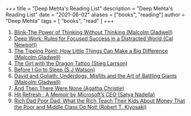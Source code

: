 +++
title = "Deep Mehta's Reading List"
description = "Deep Mehta's Reading List"
date = "2021-06-02"
aliases = ["books", "reading"]
author = "Deep Mehta"
tags = [
    "books",
    "read"
]
+++

1. [Blink-The Power of Thinking Without Thinking (Malcolm Gladwell)](https://www.amazon.in/Blink-Power-Thinking-Without/dp/0316010669)
2. [Deep Work: Rules for Focused Success in a Distracted World (Cal Newport)](https://www.amazon.in/Deep-Work-Focused-Success-Distracted/dp/0349413681)
3. [The Tipping Point: How Little Things Can Make a Big Difference (Malcolm Gladwell)](https://www.amazon.in/Tipping-Point-Little-Things-Difference/dp/0349113467)
4. [The Girl with the Dragon Tattoo (Stieg Larrson)](https://www.amazon.in/Girl-Dragon-Tattoo-2015-06-07-Millennium/dp/0857054104)
5. [Before I Go to Sleep (S J Watson)](https://www.amazon.in/Before-I-Go-Sleep-Watson/dp/0552164127)
6. [David and Goliath: Underdogs, Misfits and the Art of Battling Giants (Malcolm Gladwell)](https://www.amazon.in/David-Goliath-Underdogs-Misfits-Battling/dp/0241959594)
7. [And Then There Were None (Agatha Christie)](https://www.amazon.in/Then-There-Were-None/dp/0008123209)
8. [Hit Refresh : A Memoir by Microsoft’s CEO (Satya Nadella)](https://www.amazon.in/Hit-Refresh-Memoir-Microsofts-CEO/dp/0008393303)
9. [Rich Dad Poor Dad: What the Rich Teach Their Kids About Money That the Poor and Middle Class Do Not! (Robert T. Kiyosaki)](https://www.amazon.in/Rich-Dad-Poor-Middle-Updates/dp/1612680194)

